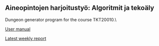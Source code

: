 ## Aineopintojen harjoitustyö: Algoritmit ja tekoäly

Dungeon generator program for the course TKT20010.\

[User manual](https://github.com/valttteri/Tiralabra/blob/main/documents/user_manual.md)

[Latest weekly report](https://github.com/valttteri/Tiralabra/blob/main/documents/weekly_report6.md)

